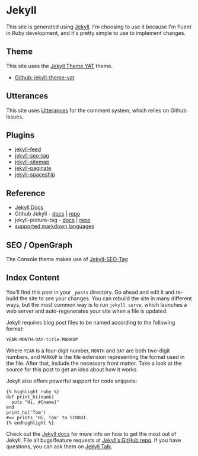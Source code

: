 # Jekyll

This site is generated using [Jekyll]. I'm choosing to use it because I'm fluent
in Ruby development, and it's pretty simple to use to implement changes.

[Jekyll]: https://jekyllrb.com/docs/

## Theme

This site uses the [Jekyll Theme YAT] theme.

* [Github: jekyll-theme-yat]

[Jekyll Theme YAT]: https://jekyll-themes.com/jeffreytse/jekyll-theme-yat
[Github: jekyll-theme-yat]: https://github.com/jeffreytse/jekyll-theme-yat

## Utterances

This site uses [Utterances] for the comment system, which relies on Github Issues.

[Utterances]: https://utteranc.es/

## Plugins

* [jekyll-feed][]
* [jekyll-seo-tag][]
* [jekyll-sitemap][]
* [jekyll-paginate][]
* [jekyll-spaceship][]

[jekyll-feed]: https://github.com/jekyll/jekyll-feed
[jekyll-seo-tag]: https://github.com/jekyll/jekyll-seo-tag
[jekyll-sitemap]: https://github.com/jekyll/jekyll-sitemap
[jekyll-paginate]: https://github.com/jekyll/jekyll-paginate
[jekyll-spaceship]: https://github.com/jeffreytse/jekyll-spaceship

## Reference

* [Jekyll Docs](https://jekyllrb.com/docs/)
* Github Jekyll - [docs](https://github.com/jekyll) |
  [repo](https://github.com/jekyll/jekyll)
* jekyll-picture-tag - [docs](https://rbuchberger.github.io/jekyll_picture_tag/)
  | [repo](https://github.com/rbuchberger/jekyll_picture_tag)
* [supported markdown languages][supported-languages]

[supported-languages]: https://github.com/highlightjs/highlight.js/blob/main/SUPPORTED_LANGUAGES.md

## SEO / OpenGraph

The Console theme makes use of [Jekyll-SEO-Tag](https://github.com/jekyll/jekyll-seo-tag)

## Index Content

You’ll find this post in your `_posts` directory. Go ahead and edit it and
re-build the site to see your changes. You can rebuild the site in many
different ways, but the most common way is to run `jekyll serve`, which
launches a web server and auto-regenerates your site when a file is updated.

Jekyll requires blog post files to be named according to the following format:

`YEAR-MONTH-DAY-title.MARKUP`

Where `YEAR` is a four-digit number, `MONTH` and `DAY` are both two-digit
numbers, and `MARKUP` is the file extension representing the format used in the
file. After that, include the necessary front matter. Take a look at the source
for this post to get an idea about how it works.

Jekyll also offers powerful support for code snippets:

```jinja
{% highlight ruby %}
def print_hi(name)
  puts "Hi, #{name}"
end
print_hi('Tom')
#=> prints 'Hi, Tom' to STDOUT.
{% endhighlight %}
```

Check out the [Jekyll docs][jekyll-docs] for more info on how to get the most
out of Jekyll. File all bugs/feature requests at
[Jekyll’s GitHub repo][jekyll-gh]. If you have questions, you can ask them on
[Jekyll Talk][jekyll-talk].

[jekyll-docs]: https://jekyllrb.com/docs/home
[jekyll-gh]:   https://github.com/jekyll/jekyll
[jekyll-talk]: https://talk.jekyllrb.com/
